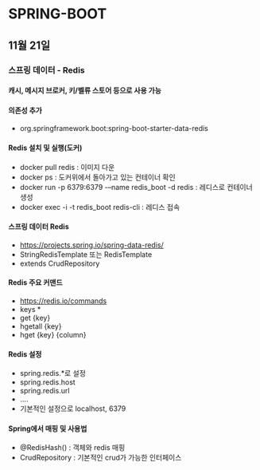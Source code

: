 # SPRING-BOOT

## 11월 21일

### 스프링 데이터 - Redis

#### 캐시, 메시지 브로커, 키/벨류 스토어 등으로 사용 가능

#### 의존성 추가
* org.springframework.boot:spring-boot-starter-data-redis

#### Redis 설치 및 실행(도커)
* docker pull redis : 이미지 다운
* docker ps : 도커위에서 돌아가고 있는 컨테이너 확인
* docker run -p 6379:6379 -–name redis_boot -d redis : 레디스로 컨테이너 생성
* docker exec -i -t redis_boot redis-cli : 레디스 접속

#### 스프링 데이터 Redis
* https://projects.spring.io/spring-data-redis/
* StringRedisTemplate 또는 RedisTemplate
* extends CrudRepository

#### Redis 주요 커맨드
* https://redis.io/commands
* keys *
* get {key}
* hgetall {key}
* hget {key} {column}

#### Redis 설정
* spring.redis.*로 설정
* spring.redis.host
* spring.redis.url
* ....
* 기본적인 설정으로 localhost, 6379

#### Spring에서 매핑 및 사용법
* @RedisHash() : 객체와 redis 매핑
* CrudRepository : 기본적인 crud가 가능한 인터페이스